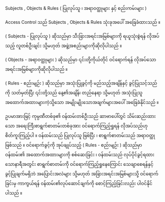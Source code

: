 Subjects , Objects & Rules ( ပြုလုပ်သူ ၊ အရာဝတ္ထုများ နှင့် စည်းကမ်းများ )

Access Control သည် Subjects , Objects & Rules သုံးခုအပေါ် အခြေခံထားသည် ။

( Subjects -  ပြုလုပ်သူ ) ဆိုသည်မှာ သီးခြားအရင်းအမြစ်များကို ရယူသုံးစွဲရန် လိုအပ်သည့် လူတစ်ဦးချင်း သို့မဟုတ် အဖွဲ့အစည်းများကိုဆိုလိုပါသည် ။

( Objects - အရာဝတ္ထုများ ) ဆိုသည်မှာ ၎င်းတို့ကိုယ်တိုင် ဝင်ရောက်ရန် လိုအပ်သော အရင်းအမြစ်များကိုဆိုလိုပါသည် ။

( Rules - စည်းမျဉ်း ) ဆိုသည်မှာ အသုံးပြုခွင့်ကို မည်သည့်အချိန်နှင့် ခွင့်ပြုသင့်သည်ကို သတ်မှတ်ပြီး ၎င်းတို့သည် နေ့၏အချိန်၊ တည်နေရာ သို့မဟုတ် အသုံးပြုသူအထောက်အထားများကဲ့သို့သော အမျိုးမျိုးသောအချက်များအပေါ် အခြေခံနိုင်သည် ။

ဥပမာအားဖြင့် ကုမ္ပဏီတစ်ခု၏ ဝန်ထမ်းတစ်ဦးသည် ဆာဗာပေါ်တွင် သိမ်းဆည်းထားသော အရေးကြီးစာရွက်စာတမ်းတစ်ခုအား ဝင်ရောက်ကြည့်ရှုရန် လိုအပ်သည်ဟု စိတ်ကူးကြည့်ပါ ။ ဝန်ထမ်းသည် ပြုလုပ်သူ ဖြစ်ပြီး ၊ စာရွက်စာတမ်းသည် အရာဝတ္ထုဖြစ်သည် ။ ဝင်ရောက်ခွင့်ကို အုပ်ချုပ်သည့် ( Rules - စည်းမျဉ်း ) ဆိုသည်မှာ ဝန်ထမ်း၏ အထောက်အထားများကို စစ်ဆေးခြင်း ၊ ဝန်ထမ်းသည် လုပ်ပိုင်ခွင့်ရထားသောနာရီအတွင်း စာရွက်စာတမ်းကို ဝင်ရောက်ကြည့်ရှုနေကြောင်း သေချာစေရန်နှင့် ခွင့်ပြုချက်မရှိဘဲ အပြောင်းအလဲများ သို့မဟုတ် အခြားအရင်းအမြစ်များသို့ ဝင်ရောက်ခြင်းမှ ကာကွယ်ရန် ဝန်ထမ်း၏လုပ်ဆောင်ချက်ကို စောင့်ကြည့်ခြင်းလည်း ပါဝင်နိုင်ပါသည် ။